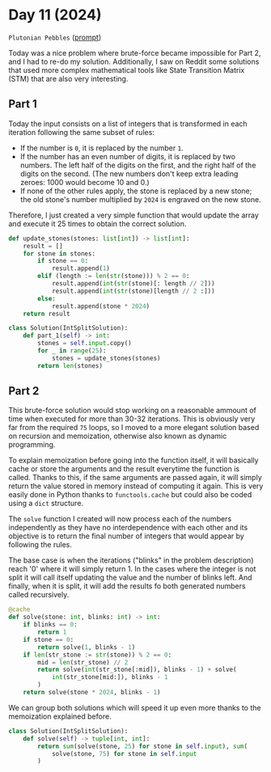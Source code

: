 # Day 11 (2024)

`Plutonian Pebbles` ([prompt](https://adventofcode.com/2024/day/11))

Today was a nice problem where brute-force became impossible for Part 2, and I had to re-do my solution. Additionally, I saw on Reddit some solutions that used more complex mathematical tools like State Transition Matrix (STM) that are also very interesting.

## Part 1
Today the input consists on a list of integers that is transformed in each iteration following the same subset of rules:
- If the number is `0`, it is replaced by the number `1`.
- If the number has an even number of digits, it is replaced by two numbers. The left half of the digits on the first, and the right half of the digits on the second. (The new numbers don't keep extra leading zeroes: 1000 would become 10 and 0.)
- If none of the other rules apply, the stone is replaced by a new stone; the old stone's number multiplied by `2024` is engraved on the new stone.

Therefore, I just created a very simple function that would update the array and execute it 25 times to obtain the correct solution.
```py
def update_stones(stones: list[int]) -> list[int]:
    result = []
    for stone in stones:
        if stone == 0:
            result.append(1)
        elif (length := len(str(stone))) % 2 == 0:
            result.append(int(str(stone)[: length // 2]))
            result.append(int(str(stone)[length // 2 :]))
        else:
            result.append(stone * 2024)
    return result

class Solution(IntSplitSolution):
    def part_1(self) -> int:
        stones = self.input.copy()
        for _ in range(25):
            stones = update_stones(stones)
        return len(stones)
```

## Part 2
This brute-force solution would stop working on a reasonable ammount of time when executed for more than 30-32 iterations. This is obviously very far from the required `75` loops, so I moved to a more elegant solution based on recursion and memoization, otherwise also known as dynamic programming.

To explain memoization before going into the function itself, it will basically cache or store the arguments and the result everytime the function is called. Thanks to this, if the same arguments are passed again, it will simply return the value stored in memory instead of computing it again. This is very easily done in Python thanks to  `functools.cache` but could also be coded using a `dict` structure.

The `solve` function I created will now process each of the numbers independently as they have no interdependence with each other and its objective is to return the final number of integers that would appear by following the rules.

The base case is when the iterations ("blinks" in the problem description) reach '0' where it will simply return 1. In the cases where the integer is not split it will call itself updating the value and the number of blinks left. And finally, when it is split, it will add the results fo both generated numbers called recursively.

```py
@cache
def solve(stone: int, blinks: int) -> int:
    if blinks == 0:
        return 1
    if stone == 0:
        return solve(1, blinks - 1)
    if len(str_stone := str(stone)) % 2 == 0:
        mid = len(str_stone) // 2
        return solve(int(str_stone[:mid]), blinks - 1) + solve(
            int(str_stone[mid:]), blinks - 1
        )
    return solve(stone * 2024, blinks - 1)
```

We can group both solutions which will speed it up even more thanks to the memoization explained before.
```py
class Solution(IntSplitSolution):
    def solve(self) -> tuple[int, int]:
        return sum(solve(stone, 25) for stone in self.input), sum(
            solve(stone, 75) for stone in self.input
        )
```
